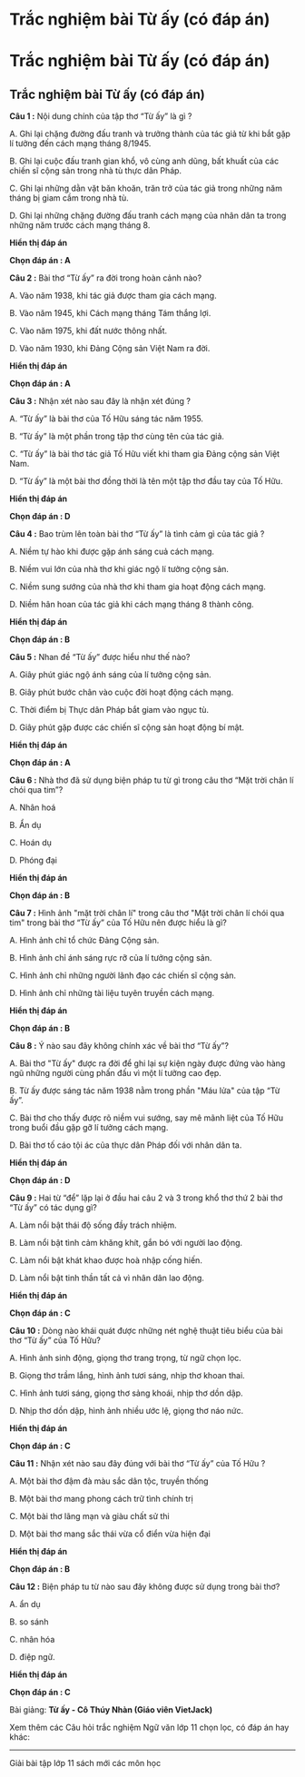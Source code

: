 # Trắc nghiệm bài Từ ấy (có đáp án)

# Trắc nghiệm bài Từ ấy (có đáp án)

## Trắc nghiệm bài Từ ấy (có đáp án)

**Câu 1 :** Nội dung chính của tập thơ “Từ ấy” là gì ? 

A. Ghi lại chặng đường đấu tranh và trưởng thành của tác giả từ khi bắt gặp lí tưởng đến cách mạng tháng 8/1945.

B. Ghi lại cuộc đấu tranh gian khổ, vô cùng anh dũng, bất khuất của các chiến sĩ cộng sản trong nhà tù thực dân Pháp.

C. Ghi lại những dằn vặt băn khoăn, trăn trở của tác giả trong những năm tháng bị giam cầm trong nhà tù.

D. Ghi lại những chặng đường đấu tranh cách mạng của nhân dân ta trong những năm trước cách mạng tháng 8.

**Hiển thị đáp án**

**Chọn đáp án : A**

**Câu 2 :** Bài thơ “Từ ấy” ra đời trong hoàn cảnh nào? 

A. Vào năm 1938, khi tác giả được tham gia cách mạng.

B. Vào năm 1945, khi Cách mạng tháng Tám thắng lợi.

C. Vào năm 1975, khi đất nước thông nhất.

D. Vào năm 1930, khi Đảng Cộng sản Việt Nam ra đời.

**Hiển thị đáp án**

**Chọn đáp án : A**

**Câu 3 :** Nhận xét nào sau đây là nhận xét đúng ? 

A. “Từ ấy” là bài thơ của Tố Hữu sáng tác năm 1955.

B. “Từ ấy” là một phần trong tập thơ cùng tên của tác giả.

C. “Từ ấy” là bài thơ tác giả Tố Hữu viết khi tham gia Đảng cộng sản Việt Nam.

D. “Từ ấy” là một bài thơ đồng thời là tên một tập thơ đầu tay của Tố Hữu.

**Hiển thị đáp án**

**Chọn đáp án : D**

**Câu 4 :** Bao trùm lên toàn bài thơ “Từ ấy” là tình cảm gì của tác giả ? 

A. Niềm tự hào khi được gặp ánh sáng cuả cách mạng.

B. Niềm vui lớn của nhà thơ khi giác ngộ lí tưởng cộng sản.

C. Niềm sung sướng của nhà thơ khi tham gia hoạt động cách mạng.

D. Niềm hân hoan của tác giả khi cách mạng tháng 8 thành công.

**Hiển thị đáp án**

**Chọn đáp án : B**

**Câu 5 :** Nhan đề “Từ ấy” được hiểu như thế nào? 

A. Giây phút giác ngộ ánh sáng của lí tưởng cộng sản.

B. Giây phút bước chân vào cuộc đời hoạt động cách mạng.

C. Thời điểm bị Thực dân Pháp bắt giam vào ngục tù.

D. Giây phút gặp được các chiến sĩ cộng sản hoạt động bí mật.

**Hiển thị đáp án**

**Chọn đáp án : A**

**Câu 6 :** Nhà thơ đã sử dụng biện pháp tu từ gì trong câu thơ “Mặt trời chân lí chói qua tim”? 

A. Nhân hoá 

B. Ẩn dụ

C. Hoán dụ 

D. Phóng đại

**Hiển thị đáp án**

**Chọn đáp án : B**

**Câu 7 :** Hình ảnh "mặt trời chân lí" trong câu thơ "Mặt trời chân lí chói qua tim" trong bài thơ “Từ ấy” của Tố Hữu nên được hiểu là gì? 

A. Hình ảnh chỉ tổ chức Đảng Cộng sản.

B. Hình ảnh chỉ ánh sáng rực rỡ của lí tưởng cộng sản.

C. Hình ảnh chỉ những người lãnh đạo các chiến sĩ cộng sản.

D. Hình ảnh chỉ những tài liệu tuyên truyền cách mạng.

**Hiển thị đáp án**

**Chọn đáp án : B**

**Câu 8 :** Ý nào sau đây không chính xác về bài thơ “Từ ấy”? 

A. Bài thơ "Từ ấy" được ra đời để ghi lại sự kiện ngày được đứng vào hàng ngũ những người cùng phấn đấu vì một lí tưởng cao đẹp.

B. Từ ấy được sáng tác năm 1938 nằm trong phần "Máu lửa" của tập “Từ ấy”.

C. Bài thơ cho thấy được rõ niềm vui sướng, say mê mãnh liệt của Tố Hữu trong buổi đầu gặp gỡ lí tưởng cách mạng.

D. Bài thơ tố cáo tội ác của thực dân Pháp đối với nhân dân ta.

**Hiển thị đáp án**

**Chọn đáp án : D**

**Câu 9 :** Hai từ “để” lặp lại ở đầu hai câu 2 và 3 trong khổ thơ thứ 2 bài thơ “Từ ấy” có tác dụng gì? 

A. Làm nổi bật thái độ sống đầy trách nhiệm.

B. Làm nổi bật tình cảm khăng khít, gắn bó với người lao động. 

C. Làm nổi bật khát khao được hoà nhập cống hiến. 

D. Làm nổi bật tinh thần tất cả vì nhân dân lao động. 

**Hiển thị đáp án**

**Chọn đáp án : C**

**Câu 10 :** Dòng nào khái quát được những nét nghệ thuật tiêu biểu của bài thơ “Từ ấy” của Tố Hữu? 

A. Hình ảnh sinh động, giọng thơ trang trọng, từ ngữ chọn lọc.

B. Giọng thơ trầm lắng, hình ảnh tươi sáng, nhịp thơ khoan thai.

C. Hình ảnh tươi sáng, giọng thơ sảng khoái, nhịp thơ dồn dập.

D. Nhịp thơ dồn dập, hình ảnh nhiều ước lệ, giọng thơ náo nức.

**Hiển thị đáp án**

**Chọn đáp án : C**

**Câu 11 :** Nhận xét nào sau đây đúng với bài thơ “Từ ấy” của Tố Hữu ? 

A. Một bài thơ đậm đà màu sắc dân tộc, truyền thống

B. Một bài thơ mang phong cách trữ tình chính trị

C. Một bài thơ lãng mạn và giàu chất sử thi

D. Một bài thơ mang sắc thái vừa cổ điển vừa hiện đại

**Hiển thị đáp án**

**Chọn đáp án : B**

**Câu 12 :** Biện pháp tu từ nào sau đây không được sử dụng trong bài thơ? 

A. ẩn dụ

B. so sánh

C. nhân hóa

D. điệp ngữ.

**Hiển thị đáp án**

**Chọn đáp án : C**

Bài giảng: **Từ ấy - Cô Thúy Nhàn (Giáo viên VietJack)**

Xem thêm các Câu hỏi trắc nghiệm Ngữ văn lớp 11 chọn lọc, có đáp án hay khác:

* * *

Giải bài tập lớp 11 sách mới các môn học
